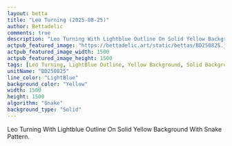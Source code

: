 ```yaml
---
layout: betta
title: "Leo Turning (2025-08-25)"
author: Bettadelic
comments: true
description: "Leo Turning With Lightblue Outline On Solid Yellow Background With Snake Pattern."
actpub_featured_image: "https://bettadelic.art/static/bettas/BD250825.jpg"
actpub_featured_image_width: 1500
actpub_featured_image_height: 1500
tags: [Leo Turning, LightBlue Outline, Yellow Background, Solid Background Pattern, Snake Pattern, August 2025]
unitName: "BD250825"
line_color: "LightBlue"
background_color: "Yellow"
width: 1500
height: 1500
algorithm: "Snake"
background_type: "Solid"
---
```


Leo Turning With Lightblue Outline On Solid Yellow Background With Snake Pattern.
